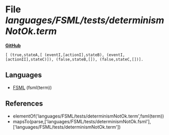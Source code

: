 # File _languages/FSML/tests/determinismNotOk.term_
**[GitHub](https://github.com/softlang/yas/blob/master/languages/FSML/tests/determinismNotOk.term)**
```
[ (true,stateA,[ (eventI,[actionI],stateB), (eventI,[actionII],stateC)]), (false,stateB,[]), (false,stateC,[])].
```

## Languages
* [FSML](../languages/FSML.md) (fsml(term))

## References
* elementOf('languages/FSML/tests/determinismNotOk.term',fsml(term))
* mapsTo(parse,['languages/FSML/tests/determinismNotOk.fsml'],['languages/FSML/tests/determinismNotOk.term'])
